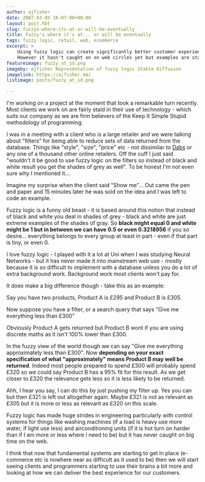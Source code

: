 ```yaml
---
author: ajfisher
date: 2007-03-05 16:07:00+00:00
layout: post.hbt
slug: fuzzys-where-its-at-or-will-be-eventually
title: Fuzzy's where it's at... or will be eventually
tags: fuzzy logic, retail, web, ecommerce
excerpt: >
    Using fuzzy logic can create significantly better customer experience.
    However it hasn't caught on on web circles yet but examples are starting.
featureimage: fuzzy_at_sd.png
imageby: ajfisher Representation of fuzzy logic Stable Diffusion
imagelink: https://ajfisher.me/
listimage: posts/fuzzy_at_sd.png

---
```


I'm working on a project at the moment that took a remarkable turn recently.
Most clients we work on are fairly staid in their use of technology - which
suits our company as we are firm believers of the Keep It Simple Stupid
methodology of programming.

I was in a meeting with a client who is a large retailer and we were talking
about "filters" for being able to reduce sets of data returned from the database.
Things like "style", "size", "price" etc - not dissimilar to
[Dabs](http://www.dabs.com) or any one of a thousand other online retailers.
Off the cuff I just said "wouldn't it be good to use fuzzy logic on the filters
so instead of black and white result you get the shades of grey as well". To be
honest I'm not even sure why I mentioned it...

Imagine my surprise when the client said "Show me"... Out came the pen and
paper and 15 minutes later he was sold on the idea and I was left to code an example.

Fuzzy logic is a funny old beast - it is based around this notion that instead
of black and white you deal in shades of grey - black and white are just
extreme examples of the shades of gray. So <b>black might equal 0 and white might
be 1 but in between we can have 0.5 or even 0.3218956</b> if you so desire...
everything belongs to every group at least in part - even if that part is tiny,
or even 0.

I love fuzzy logic - I played with it a lot at Uni when I was studying Neural
Networks - but it has never made it into mainstream web use - mostly because
it is so difficult to implement with a database unless you do a lot of extra
background work. Background work most clients won't pay for.

It does make a big difference though - take this as an example:

Say you have two products, Product A is £295 and Product B is £305.

Now suppose you have a filter, or a search query that says "Give me everything
less than £300"

Obviously Product A gets returned but Product B wont if you are using discrete
maths as it isn't 100% lower than £300.

In the fuzzy view of the world though we can say "Give me everything
approximately less than £300". Now <b>depending on your exact specification of
what "approximately" means Product B may well be returned</b>. Indeed most people
prepared to spend £300 will probably spend £320 so we could say Product B has a
95% fit for this result. As we get closer to £320 the relevance gets less so it
is less likely to be returned.

Ahh, I hear you say, I can do this by just pushing my filter up. Yes you can but
then £321 is left out altogether again. Maybe £321 is not as relevant as £305
but it is more or less as relevant as £320 on this scale.

Fuzzy logic has made huge strides in engineering particularly with control
systems for things like washing machines (if a load is heavy use more water,
if light use less) and airconditioning units (if it is hot turn on harder than
if I am more or less where I need to be) but it has never caught on big time
on the web.

I think that now that fundamental systems are starting to get in place
(e-commerce etc is nowhere near as difficult as it used to be) then we will
start seeing clients and programmers starting to use their brains a bit more
and looking at how we can deliver the best experience for our customers.
